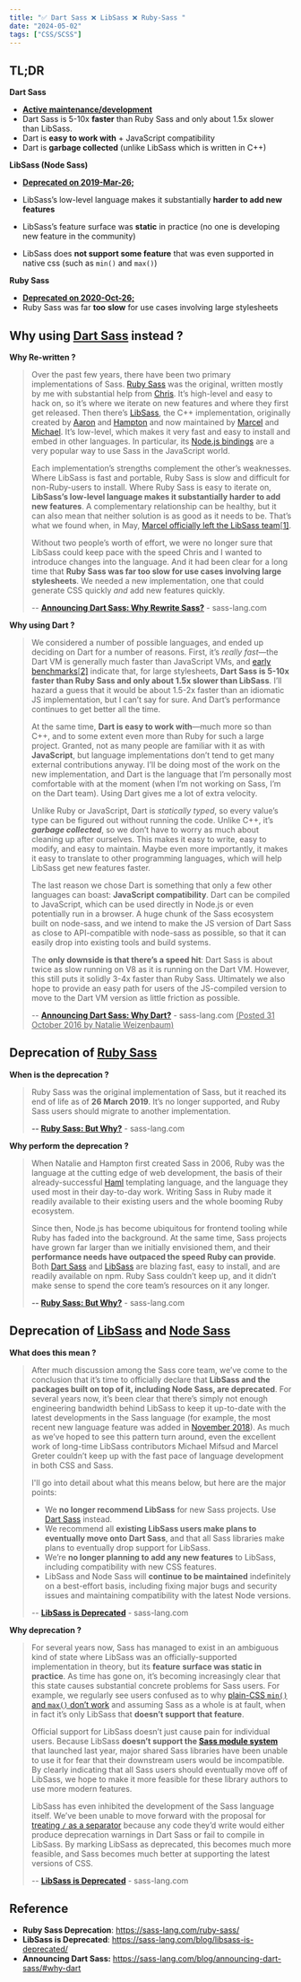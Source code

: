 ```yaml
---
title: "✅ Dart Sass ❌ LibSass ❌ Ruby-Sass "
date: "2024-05-02"
tags: ["CSS/SCSS"]
---
```




## TL;DR

**Dart Sass**

-   **<u>Active maintenance/development</u>**
-   Dart Sass is 5-10x **faster** than Ruby Sass and only about 1.5x slower than LibSass.
-   Dart is **easy to work with** + JavaScript compatibility
-   Dart is **garbage collected** (unlike LibSass which is written in C++)

**LibSass (Node Sass)**

-   **<u>Deprecated on 2019-Mar-26;</u>**

-   LibSass’s low-level language makes it substantially **harder to add new features**
-   LibSass’s feature surface was **static** in practice (no one is developing new feature in the community)
-   LibSass does **not support some feature** that was even supported in native css (such as `min()` and `max()`)

**Ruby Sass**

-   **<u>Deprecated on 2020-Oct-26;</u>**
-   Ruby Sass was far **too** **slow** for use cases involving large stylesheets





## Why using <u>Dart Sass</u> instead ?

**Why Re-written ?**

>   Over the past few years, there have been two primary implementations of Sass. [Ruby Sass](https://github.com/sass/sass) was the original, written mostly by me with substantial help from [Chris](https://twitter.com/chriseppstein). It’s high-level and easy to hack on, so it’s where we iterate on new features and where they first get released. Then there’s [LibSass](https://github.com/sass/libsass), the C++ implementation, originally created by [Aaron](https://github.com/akhleung) and [Hampton](https://github.com/hamptonmakes) and now maintained by [Marcel](https://github.com/mgreter) and [Michael](https://github.com/xzyfer). It’s low-level, which makes it very fast and easy to install and embed in other languages. In particular, its [Node.js bindings](https://github.com/sass/node-sass) are a very popular way to use Sass in the JavaScript world.
>
>   Each implementation’s strengths complement the other’s weaknesses. Where LibSass is fast and portable, Ruby Sass is slow and difficult for non-Ruby-users to install. Where Ruby Sass is easy to iterate on, **LibSass’s low-level language makes it substantially harder to add new features**. A complementary relationship can be healthy, but it can also mean that neither solution is as good as it needs to be. That’s what we found when, in May, [Marcel officially left the LibSass team](https://sass-lang.com/blog/thank-you-marcel/)[[1\]](https://sass-lang.com/blog/announcing-dart-sass/#fn1).
>
>   Without two people’s worth of effort, we were no longer sure that LibSass could keep pace with the speed Chris and I wanted to introduce changes into the language. And it had been clear for a long time that **Ruby Sass was far too slow for use cases involving large stylesheets**. We needed a new implementation, one that could generate CSS quickly *and* add new features quickly.
>
>   -- **[Announcing Dart Sass: Why Rewrite Sass?](https://sass-lang.com/blog/announcing-dart-sass/)** - sass-lang.com

**Why using Dart ?**

>   We considered a number of possible languages, and ended up deciding on Dart for a number of reasons. First, it’s *really fast*—the Dart VM is generally much faster than JavaScript VMs, and [early benchmarks](https://github.com/sass/dart-sass/blob/main/perf.md)[[2\]](https://sass-lang.com/blog/announcing-dart-sass/#fn2) indicate that, for large stylesheets, **Dart Sass is 5-10x faster than Ruby Sass and only about 1.5x slower than LibSass**. I’ll hazard a guess that it would be about 1.5-2x faster than an idiomatic JS implementation, but I can’t say for sure. And Dart’s performance continues to get better all the time.
>
>   At the same time, **Dart is easy to work with**—much more so than C++, and to some extent even more than Ruby for such a large project. Granted, not as many people are familiar with it as with **JavaScript**, but language implementations don’t tend to get many external contributions anyway. I’ll be doing most of the work on the new implementation, and Dart is the language that I’m personally most comfortable with at the moment (when I’m not working on Sass, I’m on the Dart team). Using Dart gives me a lot of extra velocity.
>
>   Unlike Ruby or JavaScript, Dart is *statically typed*, so every value’s type can be figured out without running the code. Unlike C++, it’s ***garbage collected***, so we don’t have to worry as much about cleaning up after ourselves. This makes it easy to write, easy to modify, and easy to maintain. Maybe even more importantly, it makes it easy to translate to other programming languages, which will help LibSass get new features faster.
>
>   The last reason we chose Dart is something that only a few other languages can boast: **JavaScript compatibility**. Dart can be compiled to JavaScript, which can be used directly in Node.js or even potentially run in a browser. A huge chunk of the Sass ecosystem built on node-sass, and we intend to make the JS version of Dart Sass as close to API-compatible with node-sass as possible, so that it can easily drop into existing tools and build systems.
>
>   The **only downside is that there’s a speed hit**: Dart Sass is about twice as slow running on V8 as it is running on the Dart VM. However, this still puts it solidly 3-4x faster than Ruby Sass. Ultimately we also hope to provide an easy path for users of the JS-compiled version to move to the Dart VM version as little friction as possible.
>
>   -- **[Announcing Dart Sass: Why Dart?](https://sass-lang.com/blog/announcing-dart-sass/#why-dart)** \- sass-lang.com <u>(Posted 31 October 2016 by Natalie Weizenbaum)</u>







## Deprecation of <u>Ruby Sass</u>

**When is the deprecation ?**

>   Ruby Sass was the original implementation of Sass, but it reached its end of life as of **26 March 2019**. It’s no longer supported, and Ruby Sass users should migrate to another implementation.
>
>   **-- [Ruby Sass: But Why?](https://sass-lang.com/ruby-sass/)** - sass-lang.com

**Why perform the deprecation ?**

>   When Natalie and Hampton first created Sass in 2006, Ruby was the language at the cutting edge of web development, the basis of their already-successful [Haml](https://haml.info/) templating language, and the language they used most in their day-to-day work. Writing Sass in Ruby made it readily available to their existing users and the whole booming Ruby ecosystem.
>
>   Since then, Node.js has become ubiquitous for frontend tooling while Ruby has faded into the background. At the same time, Sass projects have grown far larger than we initially envisioned them, and their **performance needs have outpaced the speed Ruby can provide**. Both [Dart Sass](https://sass-lang.com/dart-sass) and [LibSass](https://sass-lang.com/libsass) are blazing fast, easy to install, and are readily available on npm. Ruby Sass couldn’t keep up, and it didn’t make sense to spend the core team’s resources on it any longer.
>
>   **-- [Ruby Sass: But Why?](https://sass-lang.com/ruby-sass/)** - sass-lang.com







## Deprecation of <u>LibSass</u> and <u>Node Sass</u>

**What does this mean ?**

>    After much discussion among the Sass core team, we’ve come to the conclusion that it’s time to officially declare that **LibSass and the packages built on top of it, including Node Sass, are deprecated**. For several years now, it’s been clear that there’s simply not enough engineering bandwidth behind LibSass to keep it up-to-date with the latest developments in the Sass language (for example, the most recent new language feature was added in [November 2018](https://github.com/sass/libsass/releases/tag/3.5.5)). As much as we’ve hoped to see this pattern turn around, even the excellent work of long-time LibSass contributors Michael Mifsud and Marcel Greter couldn’t keep up with the fast pace of language development in both CSS and Sass.
>
>   I'll go into detail about what this means below, but here are the major points:
>
>   -   We **no longer recommend LibSass** for new Sass projects. Use [Dart Sass](https://sass-lang.com/dart-sass) instead.
>   -   We recommend all **existing LibSass users make plans to eventually move onto Dart Sass**, and that all Sass libraries make plans to eventually drop support for LibSass.
>   -   We’re **no longer planning to add any new features** to LibSass, including compatibility with new CSS features.
>   -   LibSass and Node Sass will **continue to be maintained** indefinitely on a best-effort basis, including fixing major bugs and security issues and maintaining compatibility with the latest Node versions.
>
>   -- [**LibSass is Deprecated**](https://sass-lang.com/blog/libsass-is-deprecated/) \- sass-lang.com

**Why deprecation ?**

>   For several years now, Sass has managed to exist in an ambiguous kind of state where LibSass was an officially-supported implementation in theory, but its **feature** **surface was static in practice**. As time has gone on, it’s becoming increasingly clear that this state causes substantial concrete problems for Sass users. For example, we regularly see users confused as to why [plain-CSS `min()` and `max()` don’t work](https://github.com/sass/sass/issues/2849) and assuming Sass as a whole is at fault, when in fact it’s only LibSass that **doesn’t support that feature**.
>
>   Official support for LibSass doesn’t just cause pain for individual users. Because LibSass **doesn’t support the [Sass module system](https://sass-lang.com/blog/the-module-system-is-launched)** that launched last year, major shared Sass libraries have been unable to use it for fear that their downstream users would be incompatible. By clearly indicating that all Sass users should eventually move off of LibSass, we hope to make it more feasible for these library authors to use more modern features.
>
>   LibSass has even inhibited the development of the Sass language itself. We’ve been unable to move forward with the proposal for [treating `/` as a separator](https://github.com/sass/sass/blob/main/accepted/slash-separator.md) because any code they’d write would either produce deprecation warnings in Dart Sass or fail to compile in LibSass. By marking LibSass as deprecated, this becomes much more feasible, and Sass becomes much better at supporting the latest versions of CSS.
>
>   -- [**LibSass is Deprecated**](https://sass-lang.com/blog/libsass-is-deprecated/) \- sass-lang.com





## Reference

-   **Ruby Sass Deprecation**: https://sass-lang.com/ruby-sass/
-   **LibSass is Deprecated**:  https://sass-lang.com/blog/libsass-is-deprecated/
-   **Announcing Dart Sass:**  https://sass-lang.com/blog/announcing-dart-sass/#why-dart



